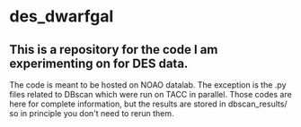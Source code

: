 # des_dwarfgal
## This is a repository for the code I am experimenting on for DES data. 
The code is meant to be hosted on NOAO datalab. The exception is the .py files related to DBscan which were run on TACC in parallel. Those codes are here for complete information, but the results are stored in dbscan_results/ so in principle you don't need to rerun them.
